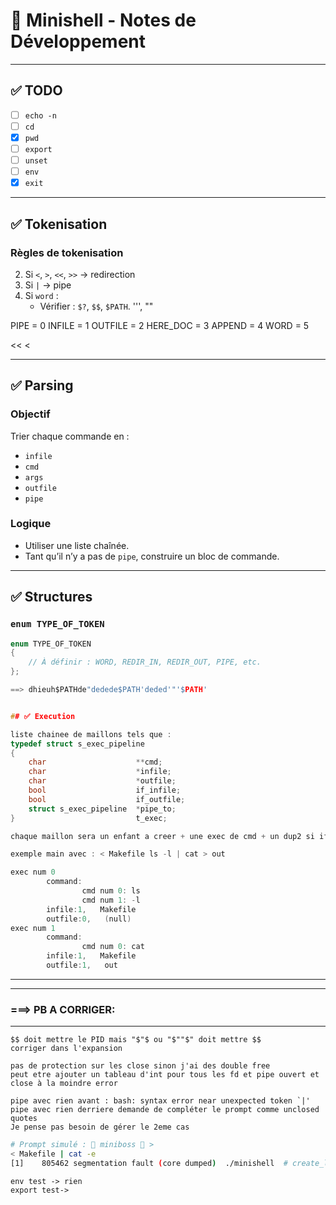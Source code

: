 
# 🧠 Minishell - Notes de Développement
---
## ✅ TODO


- [ ] `echo -n`       
- [ ] `cd`
- [x] `pwd`
- [ ] `export`
- [ ] `unset`
- [ ] `env`
- [x] `exit`
---
## ✅ Tokenisation

### Règles de tokenisation

2. Si `<`, `>`, `<<`, `>>` → redirection
3. Si `|` → pipe
4. Si `word` :
   - Vérifier : `$?`, `$$`, `$PATH`. '\'', ""

PIPE = 0
INFILE = 1
OUTFILE = 2
HERE_DOC = 3
APPEND = 4
WORD = 5

<<
<
>>
>
---
## ✅ Parsing

### Objectif

Trier chaque commande en :
- `infile`
- `cmd`
- `args`
- `outfile`
- `pipe`

### Logique

- Utiliser une liste chaînée.
- Tant qu’il n’y a pas de `pipe`, construire un bloc de commande.

---

## ✅ Structures

### `enum TYPE_OF_TOKEN`
```c
enum TYPE_OF_TOKEN
{
    // À définir : WORD, REDIR_IN, REDIR_OUT, PIPE, etc.
};

==> dhieuh$PATHde"dedede$PATH'deded'"'$PATH'


## ✅ Execution

liste chainee de maillons tels que :
typedef struct s_exec_pipeline
{
	char					**cmd;
	char					*infile;
	char					*outfile;
	bool					if_infile;
	bool					if_outfile;
	struct s_exec_pipeline	*pipe_to;
}							t_exec;

chaque maillon sera un enfant a creer + une exec de cmd + un dup2 si if_infile = 1 + un dup2 si if_infile = 1

exemple main avec : < Makefile ls -l | cat > out

exec num 0
        command:
                cmd num 0: ls
                cmd num 1: -l
        infile:1,   Makefile
        outfile:0,   (null)
exec num 1
        command:
                cmd num 0: cat
        infile:1,   Makefile
        outfile:1,   out


```
---
---
### ===>        PB A CORRIGER: 
---

```
$$ doit mettre le PID mais "$"$ ou "$""$" doit mettre $$
corriger dans l'expansion

```

```
pas de protection sur les close sinon j'ai des double free
peut etre ajouter un tableau d'int pour tous les fd et pipe ouvert et close à la moindre error

```

```
pipe avec rien avant : bash: syntax error near unexpected token `|'
pipe avec rien derriere demande de compléter le prompt comme unclosed quotes
Je pense pas besoin de gérer le 2eme cas
```


```bash
# Prompt simulé : 🦾 miniboss 🦾 >
< Makefile | cat -e
[1]    805462 segmentation fault (core dumped)  ./minishell  # create_lst_exec
```


```
env test -> rien
export test->

```